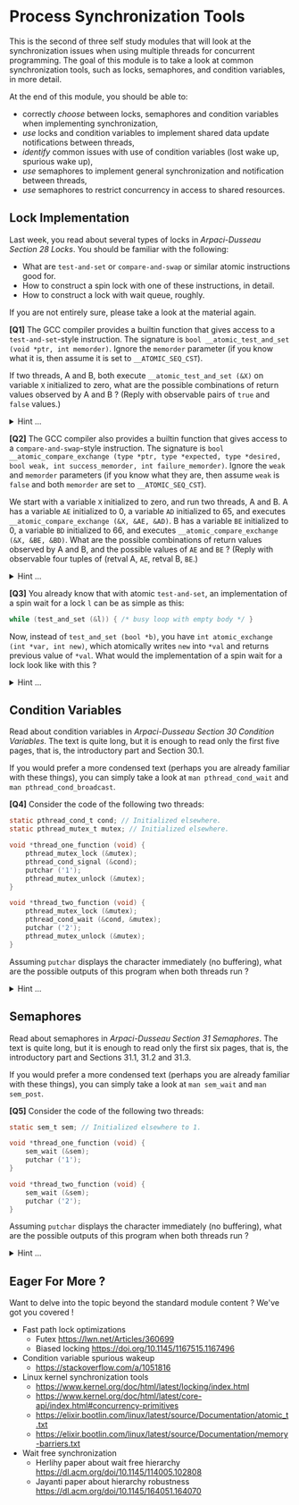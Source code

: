 # Process Synchronization Tools

This is the second of three self study modules that will look at the synchronization issues
when using multiple threads for concurrent programming. The goal of this module is to take a look
at common synchronization tools, such as locks, semaphores, and condition variables, in more detail.

At the end of this module, you should be able to:

- correctly *choose* between locks, semaphores and condition variables when implementing synchronization,
- *use* locks and condition variables to implement shared data update notifications between threads,
- *identify* common issues with use of condition variables (lost wake up, spurious wake up),
- *use* semaphores to implement general synchronization and notification between threads,
- *use* semaphores to restrict concurrency in access to shared resources.


## Lock Implementation

Last week, you read about several types of locks in _Arpaci-Dusseau Section 28 Locks_.
You should be familiar with the following:

- What are `test-and-set` or `compare-and-swap` or similar atomic instructions good for.
- How to construct a spin lock with one of these instructions, in detail.
- How to construct a lock with wait queue, roughly.

If you are not entirely sure, please take a look at the material again.


**[Q1]** The GCC compiler provides a builtin function that gives access to a `test-and-set`-style instruction.
The signature is `bool __atomic_test_and_set (void *ptr, int memorder)`. Ignore the `memorder` parameter
(if you know what it is, then assume it is set to `__ATOMIC_SEQ_CST`).

If two threads, A and B, both execute `__atomic_test_and_set (&X)` on variable `X` initialized to zero,
what are the possible combinations of return values observed by A and B ?
(Reply with observable pairs of `true` and `false` values.)

<details><summary>Hint ...</summary>

> With atomic operations, it is OK to think in terms of interleaving semantics.
> In fact, this is what the reference to "sequential consistency" suggests.

</details>


**[Q2]** The GCC compiler also provides a builtin function that gives access to a `compare-and-swap`-style instruction.
The signature is `bool __atomic_compare_exchange (type *ptr, type *expected, type *desired, bool weak, int success_memorder, int failure_memorder)`.
Ignore the `weak` and `memorder` parameters (if you know what they are, then assume `weak` is `false` and both `memorder` are set to `__ATOMIC_SEQ_CST`).

We start with a variable `X` initialized to zero, and run two threads, A and B.
A has a variable `AE` initialized to 0, a variable `AD` initialized to 65, and executes `__atomic_compare_exchange (&X, &AE, &AD)`.
B has a variable `BE` initialized to 0, a variable `BD` initialized to 66, and executes `__atomic_compare_exchange (&X, &BE, &BD)`.
What are the possible combinations of return values observed by A and B, and the possible values of `AE` and `BE` ?
(Reply with observable four tuples of (retval A, `AE`, retval B, `BE`.)

<details><summary>Hint ...</summary>

> Please note that the semantics of this particular function is slightly different
> from the `compare-and-swap` operation described in _Arpaci-Dusseau Section 28 Locks_.

</details>


**[Q3]** You already know that with atomic `test-and-set`, an implementation of a spin wait for a lock `l` can be as simple as this:

```c
while (test_and_set (&l)) { /* busy loop with empty body */ }
```

Now, instead of `test_and_set (bool *b)`, you have `int atomic_exchange (int *var, int new)`,
which atomically writes `new` into `*val` and returns previous value of `*val`.
What would the implementation of a spin wait for a lock look like with this ?

<details><summary>Hint ...</summary>

> In this case, `atomic_exchange` with `new` set to `true` is the same as `test_and_set`.
> Slight variations in atomic operations available on particular hardware platforms
> are quite common.

</details>


## Condition Variables

Read about condition variables in _Arpaci-Dusseau Section 30 Condition Variables_.
The text is quite long, but it is enough to read only the first five pages,
that is, the introductory part and Section 30.1.

If you would prefer a more condensed text (perhaps you are already familiar with these things),
you can simply take a look at `man pthread_cond_wait` and `man pthread_cond_broadcast`.


**[Q4]** Consider the code of the following two threads:

```c
static pthread_cond_t cond; // Initialized elsewhere.
static pthread_mutex_t mutex; // Initialized elsewhere.

void *thread_one_function (void) {
    pthread_mutex_lock (&mutex);
    pthread_cond_signal (&cond);
    putchar ('1');
    pthread_mutex_unlock (&mutex);
}

void *thread_two_function (void) {
    pthread_mutex_lock (&mutex);
    pthread_cond_wait (&cond, &mutex);
    putchar ('2');
    pthread_mutex_unlock (&mutex);
}
```

Assuming `putchar` displays the character immediately (no buffering), what are the possible outputs of this program when both threads run ?

<details><summary>Hint ...</summary>

> If not sure, start by looking at `man pthread_mutex_lock` and `man pthread_cond_wait` and friends.
> The lock makes it possible to reason about this code in terms of interleaving semantics.
> Do both threads necessarily terminate ?

</details>


## Semaphores

Read about semaphores in _Arpaci-Dusseau Section 31 Semaphores_.
The text is quite long, but it is enough to read only the first six pages,
that is, the introductory part and Sections 31.1, 31.2 and 31.3.

If you would prefer a more condensed text (perhaps you are already familiar with these things),
you can simply take a look at `man sem_wait` and `man sem_post`.


**[Q5]** Consider the code of the following two threads:

```c
static sem_t sem; // Initialized elsewhere to 1.

void *thread_one_function (void) {
    sem_wait (&sem);
    putchar ('1');
}

void *thread_two_function (void) {
    sem_wait (&sem);
    putchar ('2');
}
```

Assuming `putchar` displays the character immediately (no buffering), what are the possible outputs of this program when both threads run ?

<details><summary>Hint ...</summary>

> If not sure, start by looking at `man sem_wait` and friends.
> Do both threads necessarily terminate ?

</details>


## Eager For More ?

Want to delve into the topic beyond the standard module content ?
We've got you covered !

- Fast path lock optimizations
    - Futex https://lwn.net/Articles/360699
    - Biased locking https://doi.org/10.1145/1167515.1167496
- Condition variable spurious wakeup
    - https://stackoverflow.com/a/1051816
- Linux kernel synchronization tools
    - https://www.kernel.org/doc/html/latest/locking/index.html
    - https://www.kernel.org/doc/html/latest/core-api/index.html#concurrency-primitives
    - https://elixir.bootlin.com/linux/latest/source/Documentation/atomic_t.txt
    - https://elixir.bootlin.com/linux/latest/source/Documentation/memory-barriers.txt
- Wait free synchronization
    - Herlihy paper about wait free hierarchy https://dl.acm.org/doi/10.1145/114005.102808
    - Jayanti paper about hierarchy robustness https://dl.acm.org/doi/10.1145/164051.164070
